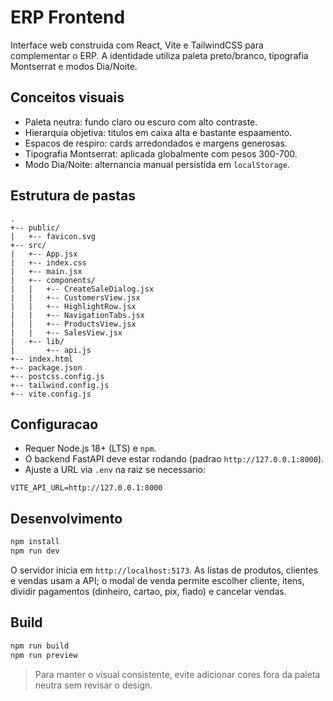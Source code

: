 # ERP Frontend

Interface web construida com React, Vite e TailwindCSS para complementar o ERP.
A identidade utiliza paleta preto/branco, tipografia Montserrat e modos Dia/Noite.

## Conceitos visuais

- Paleta neutra: fundo claro ou escuro com alto contraste.
- Hierarquia objetiva: titulos em caixa alta e bastante espaamento.
- Espacos de respiro: cards arredondados e margens generosas.
- Tipografia Montserrat: aplicada globalmente com pesos 300-700.
- Modo Dia/Noite: alternancia manual persistida em `localStorage`.

## Estrutura de pastas

```
.
+-- public/
|   +-- favicon.svg
+-- src/
|   +-- App.jsx
|   +-- index.css
|   +-- main.jsx
|   +-- components/
|   |   +-- CreateSaleDialog.jsx
|   |   +-- CustomersView.jsx
|   |   +-- HighlightRow.jsx
|   |   +-- NavigationTabs.jsx
|   |   +-- ProductsView.jsx
|   |   +-- SalesView.jsx
|   +-- lib/
|       +-- api.js
+-- index.html
+-- package.json
+-- postcss.config.js
+-- tailwind.config.js
+-- vite.config.js
```

## Configuracao

- Requer Node.js 18+ (LTS) e `npm`.
- O backend FastAPI deve estar rodando (padrao `http://127.0.0.1:8000`).
- Ajuste a URL via `.env` na raiz se necessario:

```
VITE_API_URL=http://127.0.0.1:8000
```

## Desenvolvimento

```bash
npm install
npm run dev
```

O servidor inicia em `http://localhost:5173`. As listas de produtos, clientes e vendas usam a API; o modal de venda permite escolher cliente, itens, dividir pagamentos (dinheiro, cartao, pix, fiado) e cancelar vendas.

## Build

```bash
npm run build
npm run preview
```

> Para manter o visual consistente, evite adicionar cores fora da paleta neutra sem revisar o design.
